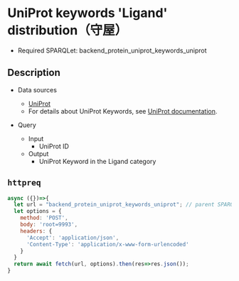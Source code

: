 # UniProt keywords 'Ligand' distribution（守屋）

- Required SPARQLet: backend_protein_uniprot_keywords_uniprot

## Description

- Data sources
    - [UniProt](https://www.uniprot.org/)
    - For details about UniProt Keywords, see [UniProt documentation](https://www.uniprot.org/help/keywords).

- Query
    - Input
        - UniProt ID
    - Output
        - UniProt Keyword in the Ligand category
  
## `httpreq`

```javascript
async ({})=>{
  let url = "backend_protein_uniprot_keywords_uniprot"; // parent SPARQLet relative path
  let options = {
    method: 'POST',
    body: 'root=9993',
    headers: {
      'Accept': 'application/json',
      'Content-Type': 'application/x-www-form-urlencoded'
    }
  }
  return await fetch(url, options).then(res=>res.json());
}
```